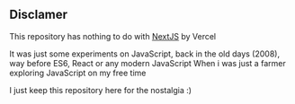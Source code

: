 ## Disclamer

This repository has nothing to do with [NextJS](https://nextjs.org/) by Vercel

It was just some experiments on JavaScript, back in the old days (2008), way before ES6, React or any modern JavaScript
When i was just a farmer exploring JavaScript on my free time

I just keep this repository here for the nostalgia :)
